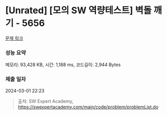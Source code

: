 # [Unrated] [모의 SW 역량테스트] 벽돌 깨기 - 5656 

[문제 링크](https://swexpertacademy.com/main/code/problem/problemDetail.do?contestProbId=AWXRQm6qfL0DFAUo) 

### 성능 요약

메모리: 93,428 KB, 시간: 1,188 ms, 코드길이: 2,944 Bytes

### 제출 일자

2024-03-01 22:23



> 출처: SW Expert Academy, https://swexpertacademy.com/main/code/problem/problemList.do